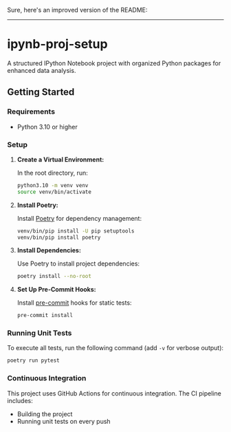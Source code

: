 Sure, here's an improved version of the README:

---

# ipynb-proj-setup

A structured IPython Notebook project with organized Python packages for enhanced data analysis.

## Getting Started

### Requirements
- Python 3.10 or higher

### Setup

1. **Create a Virtual Environment:**

   In the root directory, run:

   ```sh
   python3.10 -m venv venv
   source venv/bin/activate
   ```

2. **Install Poetry:**

   Install [Poetry](https://python-poetry.org/docs/cli/) for dependency management:

   ```sh
   venv/bin/pip install -U pip setuptools
   venv/bin/pip install poetry
   ```

3. **Install Dependencies:**

   Use Poetry to install project dependencies:

   ```sh
   poetry install --no-root
   ```

4. **Set Up Pre-Commit Hooks:**

   Install [pre-commit](https://pre-commit.ci) hooks for static tests:

   ```sh
   pre-commit install
   ```

### Running Unit Tests

To execute all tests, run the following command (add `-v` for verbose output):

```sh
poetry run pytest
```

### Continuous Integration

This project uses GitHub Actions for continuous integration. The CI pipeline includes:

- Building the project
- Running unit tests on every push
